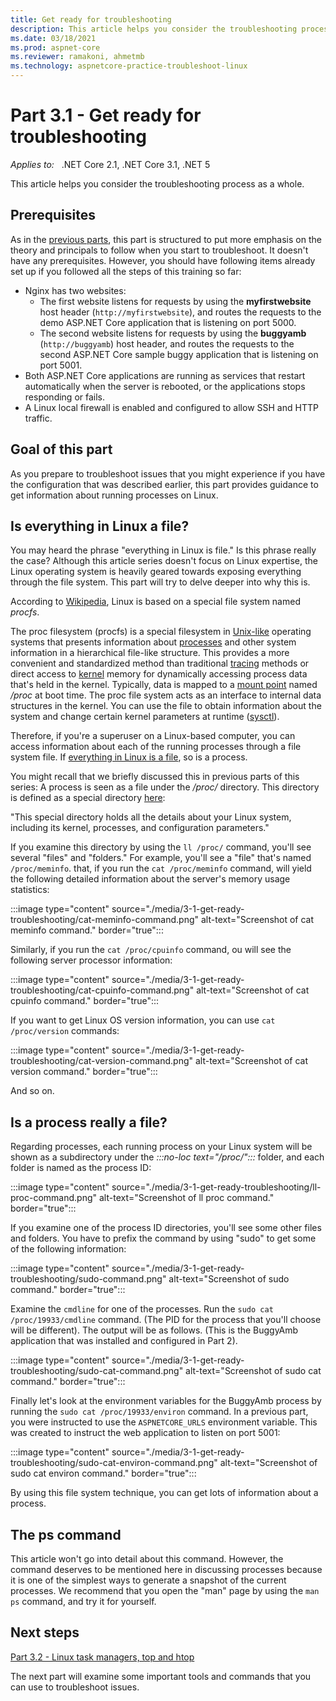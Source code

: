 ```yaml
---
title: Get ready for troubleshooting
description: This article helps you consider the troubleshooting process as a whole.
ms.date: 03/18/2021
ms.prod: aspnet-core
ms.reviewer: ramakoni, ahmetmb
ms.technology: aspnetcore-practice-troubleshoot-linux
---
```

# Part 3.1 - Get ready for troubleshooting

_Applies to:_ &nbsp; .NET Core 2.1, .NET Core 3.1, .NET 5  

This article helps you consider the troubleshooting process as a whole.

## Prerequisites

As in the [previous parts](2-1-create-configure-aspnet-core-applications.md), this part is structured to put more emphasis on the theory and principals to follow when you start to troubleshoot. It doesn't have any prerequisites. However, you should have following items already set up if you followed all the steps of this training so far:

- Nginx has two websites:
  - The first website listens for requests by using the **myfirstwebsite** host header (`http://myfirstwebsite`), and routes the requests to the demo ASP.NET Core application that is listening on port 5000.
  - The second website listens for requests by using the **buggyamb** (`http://buggyamb`) host header, and routes the requests to the second ASP.NET Core sample buggy application that is listening on port 5001.
- Both ASP.NET Core applications are running as services that restart automatically when the server is rebooted, or the applications stops responding or fails.
- A Linux local firewall is enabled and configured to allow SSH and HTTP traffic.

## Goal of this part

As you prepare to troubleshoot issues that you might experience if you have the configuration that was described earlier, this part provides guidance to get information about running processes on Linux.

## Is everything in Linux a file?

You may heard the phrase "everything in Linux is file." Is this phrase really the case? Although this article series doesn't focus on Linux expertise, the Linux operating system is heavily geared towards exposing everything through the file system. This part will try to delve deeper into why this is.

According to [Wikipedia](https://wikipedia.org/wiki/Procfs), Linux is based on a special file system named *procfs*.

The proc filesystem (procfs) is a special filesystem in [Unix-like](https://wikipedia.org/wiki/Unix-like) operating systems that presents information about [processes](https://wikipedia.org/wiki/Process_(computing)) and other system information in a hierarchical file-like structure. This provides a more convenient and standardized method than traditional [tracing](https://wikipedia.org/wiki/Tracing_(software)) methods or direct access to [kernel](https://wikipedia.org/wiki/Kernel_(operating_system)) memory for dynamically accessing process data that's held in the kernel. Typically, data is mapped to a [mount point](https://wikipedia.org/wiki/Mount_(computing)#MOUNT-POINT) named */proc* at boot time. The proc file system acts as an interface to internal data structures in the kernel. You can use the file to obtain information about the system and change certain kernel parameters at runtime ([sysctl](https://wikipedia.org/wiki/Sysctl)).

Therefore, if you're a superuser on a Linux-based computer, you can access information about each of the running processes through a file system file. If [everything in Linux is a file](https://wikipedia.org/wiki/Everything_is_a_file), so is a process.

You might recall that we briefly discussed this in previous parts of this series: A process is seen as a file under the */proc/* directory. This directory is defined as a special directory [here](https://www.linux.com/news/discover-possibilities-proc-directory/):

"This special directory holds all the details about your Linux system, including its kernel, processes, and configuration parameters."

If you examine this directory by using the `ll /proc/` command, you'll see several "files" and "folders." For example, you'll see a "file" that's named `/proc/meminfo`. that, if you run the `cat /proc/meminfo` command, will yield the following detailed information about the server's memory usage statistics:

:::image type="content" source="./media/3-1-get-ready-troubleshooting/cat-meminfo-command.png" alt-text="Screenshot of cat meminfo command." border="true":::

Similarly, if you run the `cat /proc/cpuinfo` command, ou will see the following server processor information:

:::image type="content" source="./media/3-1-get-ready-troubleshooting/cat-cpuinfo-command.png" alt-text="Screenshot of cat cpuinfo command." border="true":::

If you want to get Linux OS version information, you can use `cat /proc/version` commands:

:::image type="content" source="./media/3-1-get-ready-troubleshooting/cat-version-command.png" alt-text="Screenshot of cat version command." border="true":::

And so on.

## Is a process really a file?

Regarding processes, each running process on your Linux system will be shown as a subdirectory under the *:::no-loc text="/proc/":::* folder, and each folder is named as the process ID:

:::image type="content" source="./media/3-1-get-ready-troubleshooting/ll-proc-command.png" alt-text="Screenshot of ll proc command." border="true":::

If you examine one of the process ID directories, you'll see some other files and folders. You have to prefix the command by using "sudo" to get some of the following information:

:::image type="content" source="./media/3-1-get-ready-troubleshooting/sudo-command.png" alt-text="Screenshot of sudo command." border="true":::

Examine the `cmdline` for one of the processes. Run the `sudo cat /proc/19933/cmdline` command. (The PID for the process that you'll choose will be different). The output will be as follows. (This is the BuggyAmb application that was installed and configured in Part 2).

:::image type="content" source="./media/3-1-get-ready-troubleshooting/sudo-cat-command.png" alt-text="Screenshot of sudo cat command." border="true":::

Finally let's look at the environment variables for the BuggyAmb process by running the `sudo cat /proc/19933/environ` command. In a previous part, you were instructed to use the `ASPNETCORE_URLS` environment variable. This was created to instruct the web application to listen on port 5001:

:::image type="content" source="./media/3-1-get-ready-troubleshooting/sudo-cat-environ-command.png" alt-text="Screenshot of sudo cat environ command." border="true":::

By using this file system technique, you can get lots of information about a process.

## The ps command

This article won't go into detail about this command. However, the command deserves to be mentioned here in discussing processes because it is one of the simplest ways to generate a snapshot of the current processes. We recommend that you open the "man" page by using the `man ps` command, and try it for yourself.

## Next steps

[Part 3.2 - Linux task managers, top and htop](3-2-task-managers-top-htop.md)

The next part will examine some important tools and commands that you can use to troubleshoot issues.
